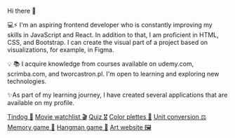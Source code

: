 Hi there 👋

 💻⚡ I'm an aspiring frontend developer who is constantly improving my skills in JavaScript and React. 
In addition to that, I am proficient in HTML, CSS, and Bootstrap. 
I can create the visual part of a project based on visualizations, for example, in Figma.

💡 📚	I acquire knowledge from courses available on udemy.com, scrimba.com, and tworcastron.pl. 
I'm open to learning and exploring new technologies.

✨As part of my learning journey, I have created several applications that are available on my profile.

[Tindog 🐶](https://domka28.github.io/Tindog/)
[Movie watchlist 🎬](https://domka28.github.io/movie-watchlist/)
[Quiz 🎖](https://domka28.github.io/Quiziti/)
[Color plettes 🎨](https://domka28.github.io/color-palettes/)
[Unit conversion ⚖️](https://domka28.github.io/unit-conversion/)
[Memory game 🎲](https://domka28.github.io/memory-game/)
[Hangman game 🎯](https://domka28.github.io/hangman-game/)
[Art website 🖼](https://domka28.github.io/art-website/)


